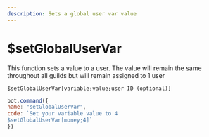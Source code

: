 ```yaml
---
description: Sets a global user var value
---
```


# $setGlobalUserVar

This function sets a value to a user. The value will remain the same throughout all guilds but will remain assigned to 1 user

```
$setGlobalUserVar[variable;value;user ID (optional)]
```

```javascript
bot.command({
name: "setGlobalUserVar",
code: `Set your variable value to 4
$setGlobalUserVar[money;4]`
})
```
